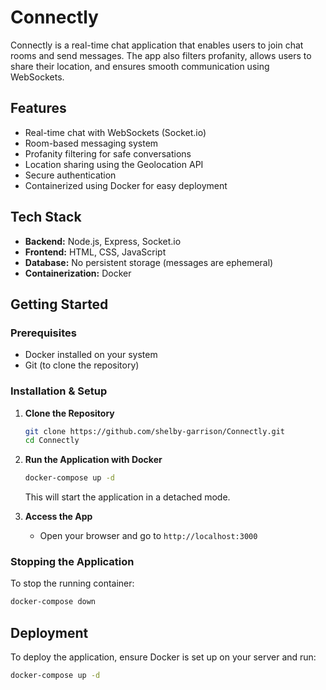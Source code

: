 # Connectly

Connectly is a real-time chat application that enables users to join chat rooms and send messages. The app also filters profanity, allows users to share their location, and ensures smooth communication using WebSockets.

## Features

- Real-time chat with WebSockets (Socket.io)
- Room-based messaging system
- Profanity filtering for safe conversations
- Location sharing using the Geolocation API
- Secure authentication
- Containerized using Docker for easy deployment

## Tech Stack

- **Backend:** Node.js, Express, Socket.io
- **Frontend:** HTML, CSS, JavaScript
- **Database:** No persistent storage (messages are ephemeral)
- **Containerization:** Docker

## Getting Started

### Prerequisites
- Docker installed on your system
- Git (to clone the repository)

### Installation & Setup

1. **Clone the Repository**
   ```sh
   git clone https://github.com/shelby-garrison/Connectly.git
   cd Connectly
   ```

2. **Run the Application with Docker**
   ```sh
   docker-compose up -d
   ```
   This will start the application in a detached mode.

3. **Access the App**
   - Open your browser and go to `http://localhost:3000`

### Stopping the Application
To stop the running container:
```sh
docker-compose down
```

## Deployment
To deploy the application, ensure Docker is set up on your server and run:
```sh
docker-compose up -d
```

